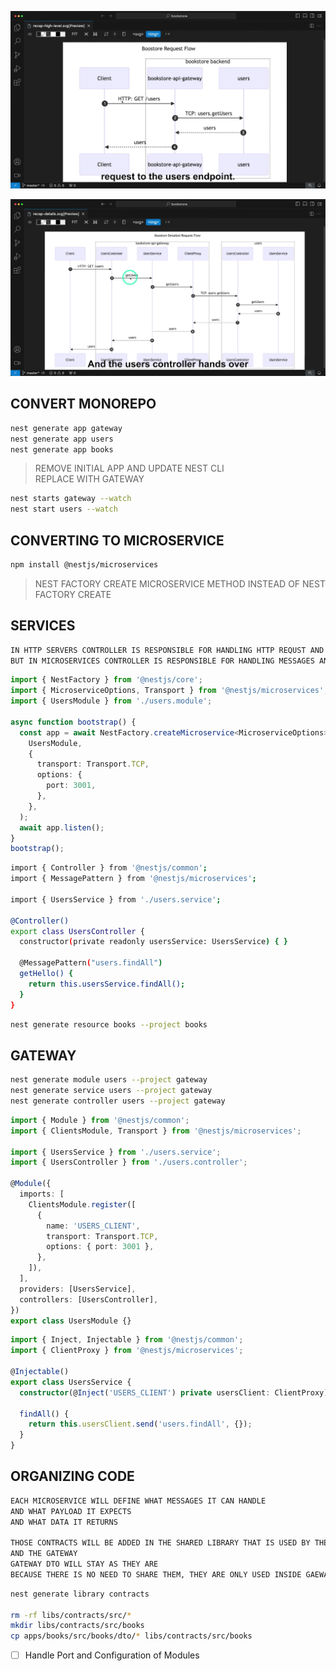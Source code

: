 ![alt text](images/arch.png)

![alt text](images/arch_detail.png)

## CONVERT MONOREPO

```sh
nest generate app gateway
nest generate app users
nest generate app books
```

> REMOVE INITIAL APP AND UPDATE NEST CLI  
> REPLACE WITH GATEWAY

```sh
nest starts gateway --watch
nest start users --watch
```

## CONVERTING TO MICROSERVICE

```sh
npm install @nestjs/microservices
```

> NEST FACTORY CREATE MICROSERVICE METHOD INSTEAD OF NEST FACTORY CREATE

## SERVICES

```sh
IN HTTP SERVERS CONTROLLER IS RESPONSIBLE FOR HANDLING HTTP REQUST AND RETURINIG RESPONSE
BUT IN MICROSERVICES CONTROLLER IS RESPONSIBLE FOR HANDLING MESSAGES AND EVENTS
```

```ts
import { NestFactory } from '@nestjs/core';
import { MicroserviceOptions, Transport } from '@nestjs/microservices';
import { UsersModule } from './users.module';

async function bootstrap() {
  const app = await NestFactory.createMicroservice<MicroserviceOptions>(
    UsersModule,
    {
      transport: Transport.TCP,
      options: {
        port: 3001,
      },
    },
  );
  await app.listen();
}
bootstrap();
```

```sh
import { Controller } from '@nestjs/common';
import { MessagePattern } from '@nestjs/microservices';

import { UsersService } from './users.service';

@Controller()
export class UsersController {
  constructor(private readonly usersService: UsersService) { }

  @MessagePattern("users.findAll")
  getHello() {
    return this.usersService.findAll();
  }
}
```

```sh
nest generate resource books --project books
```

## GATEWAY

```sh
nest generate module users --project gateway
nest generate service users --project gateway
nest generate controller users --project gateway
```

```ts
import { Module } from '@nestjs/common';
import { ClientsModule, Transport } from '@nestjs/microservices';

import { UsersService } from './users.service';
import { UsersController } from './users.controller';

@Module({
  imports: [
    ClientsModule.register([
      {
        name: 'USERS_CLIENT',
        transport: Transport.TCP,
        options: { port: 3001 },
      },
    ]),
  ],
  providers: [UsersService],
  controllers: [UsersController],
})
export class UsersModule {}
```

```ts
import { Inject, Injectable } from '@nestjs/common';
import { ClientProxy } from '@nestjs/microservices';

@Injectable()
export class UsersService {
  constructor(@Inject('USERS_CLIENT') private usersClient: ClientProxy) {}

  findAll() {
    return this.usersClient.send('users.findAll', {});
  }
}
```

## ORGANIZING CODE

```sh
EACH MICROSERVICE WILL DEFINE WHAT MESSAGES IT CAN HANDLE
AND WHAT PAYLOAD IT EXPECTS
AND WHAT DATA IT RETURNS

THOSE CONTRACTS WILL BE ADDED IN THE SHARED LIBRARY THAT IS USED BY THE MICROSERVICES APPLICATION
AND THE GATEWAY
GATEWAY DTO WILL STAY AS THEY ARE
BECAUSE THERE IS NO NEED TO SHARE THEM, THEY ARE ONLY USED INSIDE GAEWAY
```

```sh
nest generate library contracts

rm -rf libs/contracts/src/*
mkdir libs/contracts/src/books
cp apps/books/src/books/dto/* libs/contracts/src/books
```

- [ ] Handle Port and Configuration of Modules
